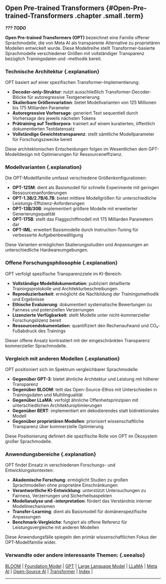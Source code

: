 ## Open Pre-trained Transformers {#Open-Pre-trained-Transformers .chapter .small .term}

***??? TODO***

**Open Pre-trained Transformers (OPT)** bezeichnet eine Familie offener Sprachmodelle, die von Meta AI als transparente Alternative zu proprietären Modellen entwickelt wurde.
Diese Modellreihe stellt Transformer-basierte Sprachmodelle verschiedener Größen mit vollständiger Transparenz bezüglich Trainingsdaten und -methodik bereit.

### Technische Architektur {.explanation}

OPT basiert auf einer spezifischen Transformer-Implementierung:

- **Decoder-only-Struktur**: nutzt ausschließlich Transformer-Decoder-Blöcke für autoregressive Textgenerierung
- **Skalierbare Größenvariation**: bietet Modellvarianten von 125 Millionen bis 175 Milliarden Parameter
- **Autoregressive Vorhersage**: generiert Text sequentiell durch Vorhersage des jeweils nächsten Tokens
- **Prätraining auf Textkorpora**: trainiert auf einem kuratierten, öffentlich dokumentierten Textdatensatz
- **Vollständige Gewichtstransparenz**: stellt sämtliche Modellparameter für Forschungszwecke bereit

Diese architektonischen Entscheidungen folgen im Wesentlichen dem GPT-Modelldesign mit Optimierungen für Ressourceneffizienz.

### Modellvarianten {.explanation}

Die OPT-Modellfamilie umfasst verschiedene Größenkonfigurationen:

- **OPT-125M**: dient als Basismodell für schnelle Experimente mit geringen Ressourcenanforderungen
- **OPT-1.3B/2.7B/6.7B**: bietet mittlere Modellgrößen für unterschiedliche Leistungs-Effizienz-Anforderungen
- **OPT-13B/30B**: implementiert größere Modelle mit erweiterter Generierungsqualität
- **OPT-175B**: stellt das Flaggschiffmodell mit 175 Milliarden Parametern dar
- **OPT-IML**: erweitert Basismodelle durch Instruction-Tuning für verbesserte Aufgabenbewältigung

Diese Varianten ermöglichen Skalierungsstudien und Anpassungen an unterschiedliche Hardwareumgebungen.

### Offene Forschungsphilosophie {.explanation}

OPT verfolgt spezifische Transparenzziele im KI-Bereich:

- **Vollständige Modelldokumentation**: publiziert detaillierte Trainingsprotokolle und Architekturbeschreibungen
- **Reproduzierbarkeit**: ermöglicht die Nachbildung der Trainingsmethodik und Ergebnisse
- **Ethische Evaluierung**: dokumentiert systematische Bewertungen zu Fairness und potenziellen Verzerrungen
- **Lizenzierte Verfügbarkeit**: stellt Modelle unter nicht-kommerzieller Forschungslizenz bereit
- **Ressourcendokumentation**: quantifiziert den Rechenaufwand und CO₂-Fußabdruck des Trainings

Dieser offene Ansatz kontrastiert mit der eingeschränkten Transparenz kommerzieller Sprachmodelle.

### Vergleich mit anderen Modellen {.explanation}

OPT positioniert sich im Spektrum vergleichbarer Sprachmodelle:

- **Gegenüber GPT-3**: bietet ähnliche Architektur und Leistung mit höherer Transparenz
- **Gegenüber BLOOM**: teilt das Open-Source-Ethos mit Unterschieden in Trainingsdaten und Multilingualität
- **Gegenüber LLaMA**: verfolgt ähnliche Offenheitsprinzipien mit unterschiedlichen Architekturoptimierungen
- **Gegenüber BERT**: implementiert ein dekodierendes statt bidirektionales Modell
- **Gegenüber proprietären Modellen**: priorisiert wissenschaftliche Transparenz über kommerzielle Optimierung

Diese Positionierung definiert die spezifische Rolle von OPT im Ökosystem großer Sprachmodelle.

### Anwendungsbereiche {.explanation}

OPT findet Einsatz in verschiedenen Forschungs- und Entwicklungskontexten:

- **Akademische Forschung**: ermöglicht Studien zu großen Sprachmodellen ohne proprietäre Einschränkungen
- **Verantwortliche KI-Entwicklung**: unterstützt Untersuchungen zu Fairness, Verzerrungen und Sicherheitsaspekten
- **Modellanalyse und -interpretation**: fördert das Verständnis interner Modellmechanismen
- **Transfer-Learning**: dient als Basismodell für domänenspezifische Anpassungen
- **Benchmark-Vergleiche**: fungiert als offene Referenz für Leistungsvergleiche mit anderen Modellen

Diese Anwendungsfälle spiegeln den primär wissenschaftlichen Fokus der OPT-Modellfamilie wider.

### Verwandte oder andere interessante Themen: {.seealso}

[BLOOM](#BLOOM) |
[Foundation Model](#Foundation-Model) |
[GPT](#GPT) |
[Large Language Model](#Large-Language-Model) |
[LLaMA](#Llama) |
[Meta AI](#Meta-AI) |
[Open-Source AI](#Open-Source-AI) |
[Transformer](#Transformer) |
[Index](#Index) |

----


